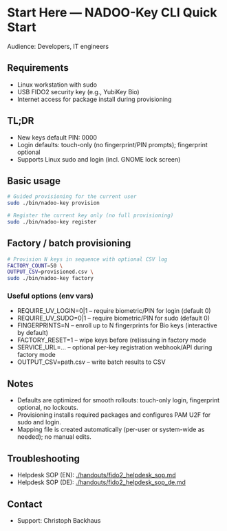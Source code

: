 # Start Here — NADOO-Key CLI Quick Start

Audience: Developers, IT engineers

## Requirements
- Linux workstation with sudo
- USB FIDO2 security key (e.g., YubiKey Bio)
- Internet access for package install during provisioning

## TL;DR
- New keys default PIN: 0000
- Login defaults: touch-only (no fingerprint/PIN prompts); fingerprint optional
- Supports Linux sudo and login (incl. GNOME lock screen)

## Basic usage
```bash
# Guided provisioning for the current user
sudo ./bin/nadoo-key provision

# Register the current key only (no full provisioning)
sudo ./bin/nadoo-key register
```

## Factory / batch provisioning
```bash
# Provision N keys in sequence with optional CSV log
FACTORY_COUNT=50 \
OUTPUT_CSV=provisioned.csv \
sudo ./bin/nadoo-key factory
```

### Useful options (env vars)
- REQUIRE_UV_LOGIN=0|1  – require biometric/PIN for login (default 0)
- REQUIRE_UV_SUDO=0|1   – require biometric/PIN for sudo (default 0)
- FINGERPRINTS=N        – enroll up to N fingerprints for Bio keys (interactive by default)
- FACTORY_RESET=1       – wipe keys before (re)issuing in factory mode
- SERVICE_URL=...       – optional per-key registration webhook/API during factory mode
- OUTPUT_CSV=path.csv   – write batch results to CSV

## Notes
- Defaults are optimized for smooth rollouts: touch-only login, fingerprint optional, no lockouts.
- Provisioning installs required packages and configures PAM U2F for sudo and login.
- Mapping file is created automatically (per-user or system-wide as needed); no manual edits.

## Troubleshooting
 - Helpdesk SOP (EN): [./handouts/fido2_helpdesk_sop.md](./handouts/fido2_helpdesk_sop.md)
 - Helpdesk SOP (DE): [./handouts/fido2_helpdesk_sop_de.md](./handouts/fido2_helpdesk_sop_de.md)

## Contact
- Support: Christoph Backhaus
